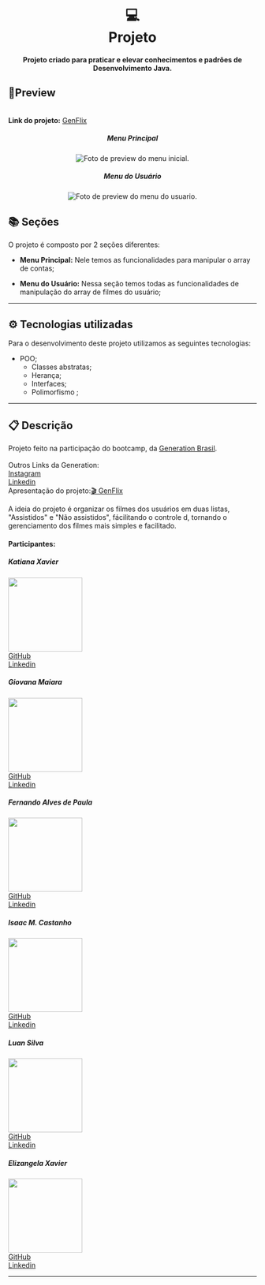 <h1 align="center">
  💻<br>Projeto
</h1>
<h4 align="center">
  Projeto criado para praticar e elevar conhecimentos e padrões de Desenvolvimento Java.
</h4>


## 🔎Preview
<div align="center">
    <div align='left'>
        <br>
    <span><b>Link do projeto:</b></span> <a target="_blank" href='https://github.com/fewatts/GenFlix'>GenFlix</a>
    </div>
<h5>Menu Principal</h5>
<img src="./assets/preview/preview-menuPrincipal.PNG" alt="Foto de preview do menu inicial."/>
<h5>Menu do Usuário</h5>
<img  src="./assets/preview/preview-menuUsuario.PNG" alt="Foto de preview do menu do usuario."/>
</div>









## 📚 Seções
O projeto é composto por 2 seções diferentes:

- **Menu Principal:** Nele temos as funcionalidades para manipular o array de contas;

- **Menu do Usuário:** Nessa seção temos todas as funcionalidades de manipulação do array de filmes do usuário;

  


---

## ⚙ Tecnologias utilizadas
Para o desenvolvimento deste projeto utilizamos as seguintes tecnologias:

- POO;
  - Classes abstratas;
  - Herança;
  - Interfaces;
  - Polimorfismo ;


---

## 📋 Descrição

<p align="">
    Projeto feito na participação do bootcamp, da <a href="https://brazil.generation.org/">Generation Brasil</a>.<br><br>
    Outros Links da Generation:<br>
    <a href="https://www.instagram.com/generationbrasil/">Instagram</a><br>
    <a href="https://www.linkedin.com/school/generationbrasil/?originalSubdomain=br">Linkedin</a><br>
Apresentação do projeto:<a href="https://www.canva.com/design/DAFbDX4tYWA/1WVLXPTtizdF3fxnMp257w/view#1">🎬 GenFlix</a>
 </p>
<p>A ideia do projeto é organizar os filmes dos usuários em duas listas, "Assistidos" e "Não assistidos", fácilitando o controle d, tornando o gerenciamento dos filmes mais simples e facilitado.</p><p>
    <h4>
     Participantes:   
</h4>
<div>
<h5>
    Katiana Xavier
</h5>
    <img width="150" src="./assets/participantes/Kati.jpeg"/><br>
    <a href="https://github.com/KatianaXavier">GitHub</a><br>
<a href="https://www.linkedin.com/in/katianaxavier/">Linkedin</a>
    </div>
<div>
<h5>
    Giovana Maiara
</h5>
    <img width="150" src="./assets/participantes/Giovana.jpeg"/><br>
    <a href="https://github.com/macgii">GitHub</a><br>
<a href="https://www.linkedin.com/in/giovana-maiara-concei%C3%A7%C3%A3o-de-oliveira-5a7124264/">Linkedin</a>
</div>
<div>
<h5>
    Fernando Alves de Paula
</h5>
    <img width="150" src="./assets/participantes/Fernando.jpeg"/><br>
    <a href="https://github.com/fewatts">GitHub</a><br>
<a href="https://www.linkedin.com/in/fernando-alves-85091716b/">Linkedin</a>
</div>
<div>
<h5>
    Isaac M. Castanho
</h5>
    <img width="150" src="./assets/participantes/Isaac.jpeg"/><br>
    <a href="https://github.com/Isaac-MCastanho">GitHub</a><br>
<a href="https://www.linkedin.com/in/isaacmcastanho/">Linkedin</a>
</div>
<div>
<h5>
    Luan Silva
</h5>
    <img width="150" src="./assets/participantes/Luan.jpeg"/><br>
    <a href="https://github.com/LuanSilva94">GitHub</a><br>
<a href="https://www.linkedin.com/in/luan-silva-6506a61a1/">Linkedin</a>
</div>
<div>
<h5>
    Elizangela Xavier
</h5>
    <img width="150" src="./assets/participantes/Eli.jpg"/><br>
    <a href="https://github.com/ElizangelaXavierS">GitHub</a><br>
<a href="https://www.linkedin.com/in/elizangelaxavier/">Linkedin</a>
</div>
</p>





---

